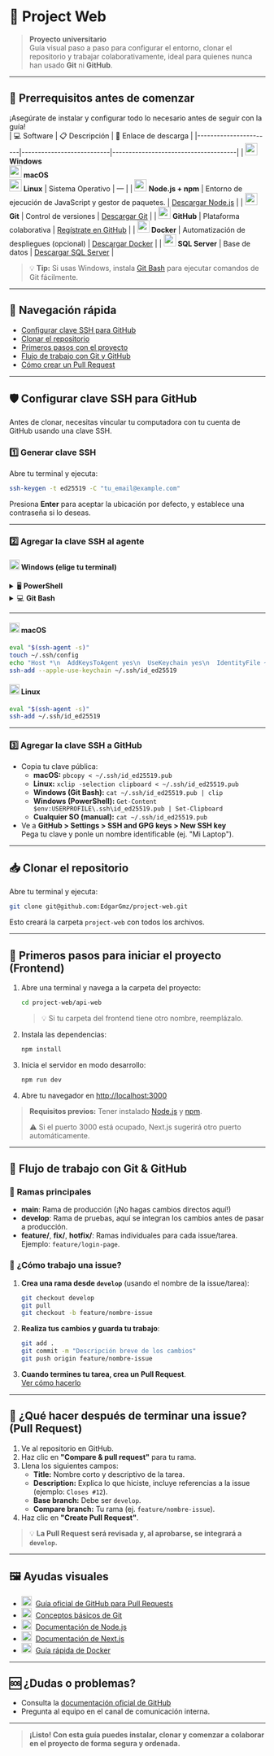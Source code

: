 # 🚀 **Project Web**

> **Proyecto universitario**  
> Guía visual paso a paso para configurar el entorno, clonar el repositorio y trabajar colaborativamente, ideal para quienes nunca han usado **Git** ni **GitHub**.

---

## 🧩 **Prerrequisitos antes de comenzar**

¡Asegúrate de instalar y configurar todo lo necesario antes de seguir con la guía!  
| 💻 Software            | 📋 Descripción             | 🔗 Enlace de descarga                |
|-----------------------|---------------------------|--------------------------------------|
| <img src="https://cdn.jsdelivr.net/gh/devicons/devicon/icons/windows8/windows8-original.svg" width="24"/> **Windows** <br> <img src="https://cdn.jsdelivr.net/gh/devicons/devicon/icons/apple/apple-original.svg" width="24"/> **macOS** <br> <img src="https://cdn.jsdelivr.net/gh/devicons/devicon/icons/linux/linux-original.svg" width="24"/> **Linux** | Sistema Operativo | — |
| <img src="https://cdn.jsdelivr.net/gh/devicons/devicon/icons/nodejs/nodejs-original.svg" width="24"/> **Node.js + npm** | Entorno de ejecución de JavaScript y gestor de paquetes. | [Descargar Node.js](https://nodejs.org/en/download/) |
| <img src="https://cdn.jsdelivr.net/gh/devicons/devicon/icons/git/git-original.svg" width="24"/> **Git** | Control de versiones | [Descargar Git](https://git-scm.com/downloads) |
| <img src="https://cdn.jsdelivr.net/gh/devicons/devicon/icons/github/github-original.svg" width="24"/> **GitHub** | Plataforma colaborativa | [Regístrate en GitHub](https://github.com/join) |
| <img src="https://cdn.jsdelivr.net/gh/devicons/devicon/icons/docker/docker-original.svg" width="24"/> **Docker** | Automatización de despliegues (opcional) | [Descargar Docker](https://www.docker.com/products/docker-desktop/) |
| <img src="https://cdn.jsdelivr.net/gh/devicons/devicon/icons/microsoftsqlserver/microsoftsqlserver-plain.svg" width="24"/> **SQL Server** | Base de datos | [Descargar SQL Server](https://www.microsoft.com/en-us/sql-server/sql-server-downloads) |

> 💡 **Tip:** Si usas Windows, instala [Git Bash](https://git-scm.com/downloads) para ejecutar comandos de Git fácilmente.

---

## 🔗 **Navegación rápida**

- [Configurar clave SSH para GitHub](#clave-ssh)
- [Clonar el repositorio](#clonar)
- [Primeros pasos con el proyecto](#iniciar)
- [Flujo de trabajo con Git y GitHub](#flujo-git)
- [Cómo crear un Pull Request](#pull-request)

---

<a name="clave-ssh"></a>
## 🛡️ **Configurar clave SSH para GitHub**

Antes de clonar, necesitas vincular tu computadora con tu cuenta de GitHub usando una clave SSH.

### 1️⃣ **Generar clave SSH**

Abre tu terminal y ejecuta:

```bash
ssh-keygen -t ed25519 -C "tu_email@example.com"
```
Presiona **Enter** para aceptar la ubicación por defecto, y establece una contraseña si lo deseas.

---

### 2️⃣ **Agregar la clave SSH al agente**

#### <img src="https://cdn.jsdelivr.net/gh/devicons/devicon/icons/windows8/windows8-original.svg" width="20"/> **Windows (elige tu terminal)**

<details>
<summary>🖥️ <b>PowerShell</b></summary>

1. **Inicia el agente SSH:**
    ```powershell
    Start-Service ssh-agent
    ```
    > Si ves un error de permisos, ejecuta PowerShell como administrador.

2. **Verifica que el servicio esté corriendo:**
    ```powershell
    Get-Service ssh-agent
    ```
    Debe mostrar el estado como `Running`.

3. **Agrega tu clave privada al agente:**
    ```powershell
    ssh-add $env:USERPROFILE\.ssh\id_ed25519
    ```
    > Si ves el mensaje `Could not open a connection to your authentication agent`, cierra y vuelve a abrir PowerShell.
</details>

<details>
<summary>💻 <b>Git Bash</b></summary>

1. **Inicia el agente SSH:**
    ```bash
    eval $(ssh-agent -s)
    ```

2. **Agrega tu clave privada al agente:**
    ```bash
    ssh-add ~/.ssh/id_ed25519
    ```
</details>

---

#### <img src="https://cdn.jsdelivr.net/gh/devicons/devicon/icons/apple/apple-original.svg" width="20"/> **macOS**
```bash
eval "$(ssh-agent -s)"
touch ~/.ssh/config
echo "Host *\n  AddKeysToAgent yes\n  UseKeychain yes\n  IdentityFile ~/.ssh/id_ed25519" >> ~/.ssh/config
ssh-add --apple-use-keychain ~/.ssh/id_ed25519
```

#### <img src="https://cdn.jsdelivr.net/gh/devicons/devicon/icons/linux/linux-original.svg" width="20"/> **Linux**
```bash
eval "$(ssh-agent -s)"
ssh-add ~/.ssh/id_ed25519
```

---

### 3️⃣ **Agregar la clave SSH a GitHub**

- Copia tu clave pública:
    - **macOS:** `pbcopy < ~/.ssh/id_ed25519.pub`
    - **Linux:** `xclip -selection clipboard < ~/.ssh/id_ed25519.pub`
    - **Windows (Git Bash):** `cat ~/.ssh/id_ed25519.pub | clip`
    - **Windows (PowerShell):** `Get-Content $env:USERPROFILE\.ssh\id_ed25519.pub | Set-Clipboard`
    - **Cualquier SO (manual):** `cat ~/.ssh/id_ed25519.pub`
- Ve a **GitHub > Settings > SSH and GPG keys > New SSH key**  
    Pega tu clave y ponle un nombre identificable (ej. "Mi Laptop").

---

<a name="clonar"></a>
## 📥 **Clonar el repositorio**

Abre tu terminal y ejecuta:

```bash
git clone git@github.com:EdgarGmz/project-web.git
```
Esto creará la carpeta `project-web` con todos los archivos.

---

<a name="iniciar"></a>
## 🏁 **Primeros pasos para iniciar el proyecto (Frontend)**

1. Abre una terminal y navega a la carpeta del proyecto:
    ```bash
    cd project-web/api-web
    ```
    > 💡 Si tu carpeta del frontend tiene otro nombre, reemplázalo.

2. Instala las dependencias:
    ```bash
    npm install
    ```

3. Inicia el servidor en modo desarrollo:
    ```bash
    npm run dev
    ```

4. Abre tu navegador en [http://localhost:3000](http://localhost:3000)

> **Requisitos previos:** Tener instalado [Node.js](https://nodejs.org/en/download/) y [npm](https://docs.npmjs.com/downloading-and-installing-node-js-and-npm).
>  
> ⚠️ Si el puerto 3000 está ocupado, Next.js sugerirá otro puerto automáticamente.

---

<a name="flujo-git"></a>
## 🔄 **Flujo de trabajo con Git & GitHub**

### 🌳 **Ramas principales**

- **main**: Rama de producción (¡No hagas cambios directos aquí!)
- **develop**: Rama de pruebas, aquí se integran los cambios antes de pasar a producción.
- **feature/**, **fix/**, **hotfix/**: Ramas individuales para cada issue/tarea. Ejemplo: `feature/login-page`.

### 📝 **¿Cómo trabajo una issue?**

1. **Crea una rama desde `develop`** (usando el nombre de la issue/tarea):
    ```bash
    git checkout develop
    git pull
    git checkout -b feature/nombre-issue
    ```

2. **Realiza tus cambios y guarda tu trabajo**:
    ```bash
    git add .
    git commit -m "Descripción breve de los cambios"
    git push origin feature/nombre-issue
    ```

3. **Cuando termines tu tarea, crea un Pull Request**.  
    [Ver cómo hacerlo](#pull-request)

---

<a name="pull-request"></a>
## 🚩 **¿Qué hacer después de terminar una issue? (Pull Request)**

1. Ve al repositorio en GitHub.  
2. Haz clic en **"Compare & pull request"** para tu rama.
3. Llena los siguientes campos:
    - **Title:** Nombre corto y descriptivo de la tarea.
    - **Description:** Explica lo que hiciste, incluye referencias a la issue (ejemplo: `Closes #12`).
    - **Base branch:** Debe ser `develop`.
    - **Compare branch:** Tu rama (ej. `feature/nombre-issue`).
4. Haz clic en **"Create Pull Request"**.

> 💡 **La Pull Request será revisada y, al aprobarse, se integrará a `develop`.**

---

## 🖼️ **Ayudas visuales**

- <img src="https://cdn.jsdelivr.net/gh/devicons/devicon/icons/github/github-original.svg" width="20"/> &nbsp;[Guía oficial de GitHub para Pull Requests](https://docs.github.com/en/pull-requests)
- <img src="https://cdn.jsdelivr.net/gh/devicons/devicon/icons/git/git-original.svg" width="20"/> &nbsp;[Conceptos básicos de Git](https://git-scm.com/book/es/v2/Empezando-Conceptos-básicos-de-Git)
- <img src="https://cdn.jsdelivr.net/gh/devicons/devicon/icons/nodejs/nodejs-original.svg" width="20"/> &nbsp;[Documentación de Node.js](https://nodejs.org/en/docs/)
- <img src="https://cdn.jsdelivr.net/gh/devicons/devicon/icons/nextjs/nextjs-original.svg" width="20"/> &nbsp;[Documentación de Next.js](https://nextjs.org/docs)
- <img src="https://cdn.jsdelivr.net/gh/devicons/devicon/icons/docker/docker-original.svg" width="20"/> &nbsp;[Guía rápida de Docker](https://docs.docker.com/get-started/overview/)

---

## 🆘 **¿Dudas o problemas?**

- Consulta la [documentación oficial de GitHub](https://docs.github.com/en)
- Pregunta al equipo en el canal de comunicación interna.

---

> **¡Listo! Con esta guía puedes instalar, clonar y comenzar a colaborar en el proyecto de forma segura y ordenada.**
